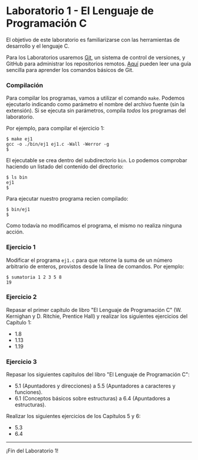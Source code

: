 # Laboratorio 1 - El Lenguaje de Programación C

El objetivo de este laboratorio es familiarizarse con las herramientas de desarrollo y el lenguaje C.

Para los Laboratorios usaremos [Git](https://git-scm.com/), un sistema de control de versiones, y GitHub para administrar los repositorios remotos. [Aquí](http://rogerdudler.github.io/git-guide/index.es.html) pueden leer una guía sencilla para aprender los comandos básicos de Git.

### Compilación
Para compilar los programas, vamos a utilizar el comando `make`. Podemos ejecutarlo indicando como parámetro el nombre del archivo fuente (sin la extensión). Si se ejecuta sin parámetros, compila _todos_ los programas del laboratorio.

Por ejemplo, para compilar el ejercicio 1:
```
$ make ej1
gcc -o ./bin/ej1 ej1.c -Wall -Werror -g
$
```
El ejecutable se crea dentro del subdirectorio `bin`. Lo podemos comprobar haciendo un listado del contenido del directorio:
```
$ ls bin
ej1 
$
```
Para ejecutar nuestro programa recien compilado:
```
$ bin/ej1
$
```
Como todavía no modificamos el programa, el mismo no realiza ninguna acción.

### Ejercicio 1
Modificar el programa `ej1.c` para que retorne la suma de un número arbitrario de enteros, provistos desde la línea de comandos. Por ejemplo:
```
$ sumatoria 1 2 3 5 8
19
```

### Ejercicio 2
Repasar el primer capítulo de libro "El Lenguaje de Programación C" (W. Kernighan y D. Ritchie, Prentice Hall) y realizar los siguientes ejercicios del Capítulo 1: 
- 1.8
- 1.13
- 1.19

### Ejercicio 3
Repasar los siguientes capitulos del libro "El Lenguaje de Programación C":
- 5.1 (Apuntadores y direcciones) a 5.5 (Apuntadores a caracteres y funciones).
- 6.1 (Conceptos básicos sobre estructuras) a 6.4 (Apuntadores a estructuras).

Realizar los siguientes ejercicios de los Capítulos 5 y 6:
- 5.3
- 6.4

---

¡Fín del Laboratorio 1!
